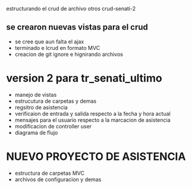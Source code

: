estructurando el crud de archivo otros crud-senati-2
## se  crearon nuevas vistas para el crud
- se cree que aun falta el ajax
- terminado e lcrud en formato MVC
- creacion de git ignore e hignirando archivos
# version 2 para tr_senati_ultimo
- manejo de vistas 
- estrucutura de carpetas y demas
- regsitro de asistencia
- verificaion de entrada y salida respecto a la fecha y hora actual
- mensajes para el usuario respecto a la marcacion de asistencia
- modificacion de controller user
- diagrama de flujo


# NUEVO PROYECTO DE ASISTENCIA
- estructura de carpetas MVC
- archivos de configuracion y demas